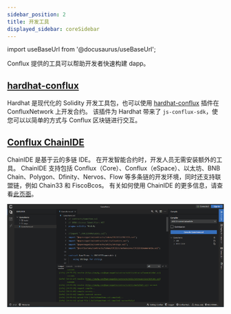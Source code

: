 ```yaml
---
sidebar_position: 2
title: 开发工具
displayed_sidebar: coreSidebar
---
```


import useBaseUrl from '@docusaurus/useBaseUrl';

Conflux 提供的工具可以帮助开发者快速构建 dapp。

## [hardhat-conflux](https://github.com/conflux-chain/hardhat-conflux)

Hardhat 是现代化的 Solidity 开发工具包，也可以使用 [hardhat-conflux](https://github.com/conflux-chain/hardhat-conflux) 插件在 ConfluxNetwork 上开发合约。 该插件为 Hardhat 带来了 `js-conflux-sdk`，使您可以以简单的方式与 Conflux 区块链进行交互。

## [Conflux ChainIDE](https://chainide.com/s/createTempProject/conflux)

ChainIDE 是基于云的多链 IDE。 在开发智能合约时，开发人员无需安装额外的工具。 ChainIDE 支持包括 Conflux（Core）、Conflux（eSpace）、以太坊、BNB Chain、Polygon、Dfinity、Nervos、Flow 等多条链的开发环境，同时还支持联盟链，例如 Chain33 和 FiscoBcos。 有关如何使用 ChainIDE 的更多信息，请查看[此页面](https://chainide.gitbook.io/chainide-english-1/ethereum-ide-1/4.-conflux-ide)。

![Chainide](../image/chainide.png)
